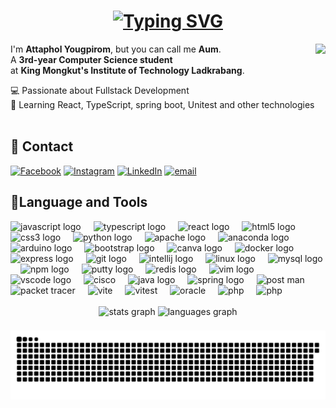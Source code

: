 
<h1 align="center">
<a href="https://git.io/typing-svg"><img src="https://readme-typing-svg.herokuapp.com?font=Oswald&size=30&color=FFFFFF&pause=1000&center=true&vCenter=true&width=435&lines=Hi%F0%9F%91%8B;I'm+a+3rd-year+Computer+Science;at+KMITL" alt="Typing SVG" /></a>
</h1>
  

<img src='https://media3.giphy.com/media/lTLV2erK8vf1MIz4Rk/200w.gif?cid=6c09b952wdywslcjskyn83862fhpq5k9vhv79gsl57jhgxpr&ep=v1_gifs_search&rid=200w.gif&ct=g'  height='180' align="right">

I'm **Attaphol Yougpirom**, but you can call me **Aum**.  
A **3rd-year Computer Science student**  
at **King Mongkut's Institute of Technology Ladkrabang**.  

💻 Passionate about Fullstack Development  
🚀 Learning React, TypeScript, spring boot, Unitest and other technologies </br>
</br>
## 📨 Contact
[![Facebook](https://img.shields.io/badge/Facebook-%231877F2.svg?logo=Facebook&logoColor=white)](https://facebook.com/MIST3R.AUM) [![Instagram](https://img.shields.io/badge/Instagram-%23E4405F.svg?logo=Instagram&logoColor=white)](https://instagram.com/0x4t7vph0l) [![LinkedIn](https://img.shields.io/badge/LinkedIn-%230077B5.svg?logo=linkedin&logoColor=white)](https://linkedin.com/in/attaphol-youngpirom-214839347/) [![email](https://img.shields.io/badge/Email-D14836?logo=gmail&logoColor=white)](mailto:attaphol.you@gmail.com) 
###
###
## 🔧Language and Tools
<div align="left">
  <img src="https://cdn.jsdelivr.net/gh/devicons/devicon/icons/javascript/javascript-original.svg" height="30" alt="javascript logo"  />
  <img width="12" />
  <img src="https://cdn.jsdelivr.net/gh/devicons/devicon/icons/typescript/typescript-original.svg" height="30" alt="typescript logo"  />
  <img width="12" />
  <img src="https://cdn.jsdelivr.net/gh/devicons/devicon/icons/react/react-original.svg" height="30" alt="react logo"  />
  <img width="12" />
  <img src="https://cdn.jsdelivr.net/gh/devicons/devicon/icons/html5/html5-original.svg" height="30" alt="html5 logo"  />
  <img width="12" />
  <img src="https://cdn.jsdelivr.net/gh/devicons/devicon/icons/css3/css3-original.svg" height="30" alt="css3 logo"  />
  <img width="12" />
  <img src="https://cdn.jsdelivr.net/gh/devicons/devicon/icons/python/python-original.svg" height="30" alt="python logo"  />
  <img width="12" />
  <img src="https://cdn.jsdelivr.net/gh/devicons/devicon/icons/apache/apache-original.svg" height="30" alt="apache logo"  />
  <img width="12" />
  <img src="https://cdn.jsdelivr.net/gh/devicons/devicon/icons/anaconda/anaconda-original.svg" height="30" alt="anaconda logo"  />
  <img width="12" />
  <img src="https://cdn.jsdelivr.net/gh/devicons/devicon/icons/arduino/arduino-original.svg" height="30" alt="arduino logo"  />
  <img width="12" />
  <img src="https://cdn.jsdelivr.net/gh/devicons/devicon/icons/bootstrap/bootstrap-original.svg" height="30" alt="bootstrap logo"  />
  <img width="12" />
  <img src="https://cdn.jsdelivr.net/gh/devicons/devicon/icons/canva/canva-original.svg" height="30" alt="canva logo"  />
  <img width="12" />
  <img src="https://cdn.jsdelivr.net/gh/devicons/devicon/icons/docker/docker-original.svg" height="30" alt="docker logo"  />
  <img width="12" />
  <img src="https://cdn.jsdelivr.net/gh/devicons/devicon/icons/express/express-original.svg" height="30" alt="express logo"  />
  <img width="12" />
  <img src="https://cdn.jsdelivr.net/gh/devicons/devicon/icons/git/git-original.svg" height="30" alt="git logo"  />
  <img width="12" />
  <img src="https://cdn.jsdelivr.net/gh/devicons/devicon/icons/intellij/intellij-original.svg" height="30" alt="intellij logo"  />
  <img width="12" />
  <img src="https://cdn.jsdelivr.net/gh/devicons/devicon/icons/linux/linux-original.svg" height="30" alt="linux logo"  />
  <img width="12" />
  <img src="https://cdn.jsdelivr.net/gh/devicons/devicon/icons/mysql/mysql-original.svg" height="30" alt="mysql logo"  />
  <img width="12" />
  <img src="https://cdn.jsdelivr.net/gh/devicons/devicon/icons/npm/npm-original-wordmark.svg" height="30" alt="npm logo"  />
  <img width="12" />
  <img src="https://cdn.jsdelivr.net/gh/devicons/devicon/icons/putty/putty-original.svg" height="30" alt="putty logo"  />
  <img width="12" />
  <img src="https://cdn.jsdelivr.net/gh/devicons/devicon/icons/redis/redis-original.svg" height="30" alt="redis logo"  />
  <img width="12" />
  <img src="https://cdn.jsdelivr.net/gh/devicons/devicon/icons/vim/vim-original.svg" height="30" alt="vim logo"  />
  <img width="12" />
  <img src="https://cdn.jsdelivr.net/gh/devicons/devicon/icons/vscode/vscode-original.svg" height="30" alt="vscode logo"  />
  <img width="12" />
  <img src="https://upload.wikimedia.org/wikipedia/commons/thumb/0/08/Cisco_logo_blue_2016.svg/1280px-Cisco_logo_blue_2016.svg.png" height="30" alt="cisco"  />
  <img width="12" />
  <img src="https://cdn.jsdelivr.net/gh/devicons/devicon/icons/java/java-original.svg" height="30" alt="java logo"  />
  <img width="12" />
  <img src="https://cdn.jsdelivr.net/gh/devicons/devicon/icons/spring/spring-original.svg" height="30" alt="spring logo"  />
  <img width="12" />
  <img src="https://www.svgrepo.com/show/354202/postman-icon.svg" height="30" alt="post man"  />
  <img width="12" />
  <img src="https://hurbad.com/wp-content/uploads/2021/12/Cisco-Packet-Tracer.png" height="30" alt="packet tracer"  />
  <img width="12" />
  <img src="https://www.svgrepo.com/show/354521/vitejs.svg" height="30" alt="vite"  />
  <img width="12" />
  <img src="https://vitest.dev/logo-shadow.svg" height="30" alt="vitest"  />
  <img width="12" />
  <img src="https://www.svgrepo.com/show/355152/oracle.svg" height="30" alt="oracle"  />
  <img width="12" />
  <img src="https://pngimg.com/uploads/php/php_PNG43.png" height="30" alt="php"  />
  <img width="12" />
  <img src="https://miro.medium.com/v2/resize:fit:1000/1*VTSKq5eIs3KyOyLYShI67Q.png" height="30" alt="php"  />
</div>
<br>

<div align="center">
  <img src="https://github-readme-stats.vercel.app/api?username=AT74PH0L&hide_title=false&hide_rank=false&show_icons=true&include_all_commits=true&count_private=true&disable_animations=false&theme=city_lights&locale=en&hide_border=true&order=2" height="150" alt="stats graph"  />
  
  <img src="https://github-readme-stats.vercel.app/api/top-langs?username=AT74PH0L&locale=en&hide_title=false&layout=compact&card_width=320&langs_count=5&count_private=true&theme=city_lights&hide_border=true&order=2&token=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" height="150" alt="languages graph"  />
</div>


###


<img src="https://raw.githubusercontent.com/AT74PH0L/AT74PH0L/output/snake.svg" alt="Snake animation" />

###
